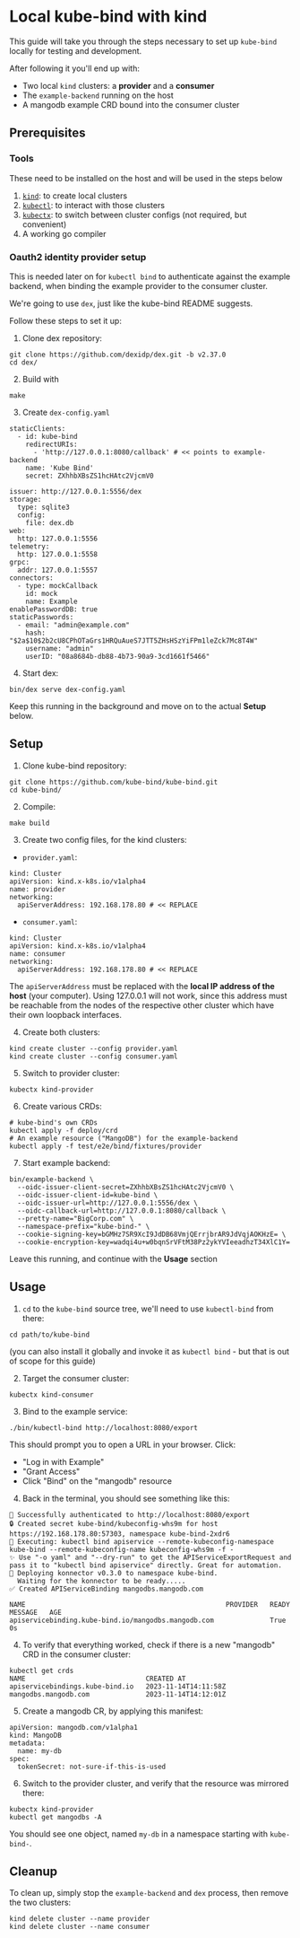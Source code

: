 # Local kube-bind with kind

This guide will take you through the steps necessary to set up `kube-bind` locally for testing and development.

After following it you'll end up with:
- Two local `kind` clusters: a **provider** and a **consumer**
- The `example-backend` running on the host
- A mangodb example CRD bound into the consumer cluster

## Prerequisites

### Tools

These need to be installed on the host and will be used in the steps below

1. [`kind`](https://kind.sigs.k8s.io/docs/user/quick-start/#installation): to create local clusters
2. [`kubectl`](https://kubernetes.io/docs/tasks/tools/): to interact with those clusters
3. [`kubectx`](https://github.com/ahmetb/kubectx): to switch between cluster configs (not required, but convenient)
4. A working go compiler

### Oauth2 identity provider setup

This is needed later on for `kubectl bind` to authenticate against the example backend, when binding the example provider to the consumer cluster.

We're going to use `dex`, just like the kube-bind README suggests.

Follow these steps to set it up:
1. Clone dex repository:
```
git clone https://github.com/dexidp/dex.git -b v2.37.0
cd dex/
```
2. Build with
```
make
```
3. Create `dex-config.yaml`
```
staticClients:
  - id: kube-bind
    redirectURIs:
      - 'http://127.0.0.1:8080/callback' # << points to example-backend
    name: 'Kube Bind'
    secret: ZXhhbXBsZS1hcHAtc2VjcmV0

issuer: http://127.0.0.1:5556/dex
storage:
  type: sqlite3
  config:
    file: dex.db
web:
  http: 127.0.0.1:5556
telemetry:
  http: 127.0.0.1:5558
grpc:
  addr: 127.0.0.1:5557
connectors:
  - type: mockCallback
    id: mock
    name: Example
enablePasswordDB: true
staticPasswords:
  - email: "admin@example.com"
    hash: "$2a$10$2b2cU8CPhOTaGrs1HRQuAueS7JTT5ZHsHSzYiFPm1leZck7Mc8T4W"
    username: "admin"
    userID: "08a8684b-db88-4b73-90a9-3cd1661f5466"
```
4. Start dex:
```
bin/dex serve dex-config.yaml
```

Keep this running in the background and move on to the actual **Setup** below.

## Setup

1. Clone kube-bind repository:
```
git clone https://github.com/kube-bind/kube-bind.git
cd kube-bind/
```
2. Compile:
```
make build
```
3. Create two config files, for the kind clusters:
- `provider.yaml`:
```
kind: Cluster
apiVersion: kind.x-k8s.io/v1alpha4
name: provider
networking:
  apiServerAddress: 192.168.178.80 # << REPLACE
```
- `consumer.yaml`:
```
kind: Cluster
apiVersion: kind.x-k8s.io/v1alpha4
name: consumer
networking:
  apiServerAddress: 192.168.178.80 # << REPLACE
```

The `apiServerAddress` must be replaced with the **local IP address of the host** (your computer).
Using 127.0.0.1 will not work, since this address must be reachable from the nodes of the respective other cluster which have their own loopback interfaces.

4. Create both clusters:
```
kind create cluster --config provider.yaml
kind create cluster --config consumer.yaml
```
5. Switch to provider cluster:
```
kubectx kind-provider
```
6. Create various CRDs:
```
# kube-bind's own CRDs
kubectl apply -f deploy/crd
# An example resource ("MangoDB") for the example-backend
kubectl apply -f test/e2e/bind/fixtures/provider
```
7. Start example backend:
```
bin/example-backend \
  --oidc-issuer-client-secret=ZXhhbXBsZS1hcHAtc2VjcmV0 \
  --oidc-issuer-client-id=kube-bind \
  --oidc-issuer-url=http://127.0.0.1:5556/dex \
  --oidc-callback-url=http://127.0.0.1:8080/callback \
  --pretty-name="BigCorp.com" \
  --namespace-prefix="kube-bind-" \
  --cookie-signing-key=bGMHz7SR9XcI9JdDB68VmjQErrjbrAR9JdVqjAOKHzE= \
  --cookie-encryption-key=wadqi4u+w0bqnSrVFtM38Pz2ykYVIeeadhzT34XlC1Y=
  ```

Leave this running, and continue with the **Usage** section

## Usage

1. `cd` to the `kube-bind` source tree, we'll need to use `kubectl-bind` from there:
```
cd path/to/kube-bind
```
(you can also install it globally and invoke it as `kubectl bind` - but that is out of scope for this guide)

2. Target the consumer cluster:
```
kubectx kind-consumer
```
3. Bind to the example service:
```
./bin/kubectl-bind http://localhost:8080/export
```
This should prompt you to open a URL in your browser.
Click:
- "Log in with Example"
- "Grant Access"
- Click "Bind" on the "mangodb" resource
4. Back in the terminal, you should see something like this:
```
🔑 Successfully authenticated to http://localhost:8080/export
🔒 Created secret kube-bind/kubeconfig-whs9m for host https://192.168.178.80:57303, namespace kube-bind-2xdr6
🚀 Executing: kubectl bind apiservice --remote-kubeconfig-namespace kube-bind --remote-kubeconfig-name kubeconfig-whs9m -f -
✨ Use "-o yaml" and "--dry-run" to get the APIServiceExportRequest and pass it to "kubectl bind apiservice" directly. Great for automation.
🚀 Deploying konnector v0.3.0 to namespace kube-bind.
  Waiting for the konnector to be ready.....
✅ Created APIServiceBinding mangodbs.mangodb.com

NAME                                                  PROVIDER   READY   MESSAGE   AGE
apiservicebinding.kube-bind.io/mangodbs.mangodb.com              True              0s
```
4. To verify that everything worked, check if there is a new "mangodb" CRD in the consumer cluster:
```
kubectl get crds
NAME                              CREATED AT
apiservicebindings.kube-bind.io   2023-11-14T14:11:58Z
mangodbs.mangodb.com              2023-11-14T14:12:01Z
```
5. Create a mangodb CR, by applying this manifest:
```
apiVersion: mangodb.com/v1alpha1
kind: MangoDB
metadata:
  name: my-db
spec:
  tokenSecret: not-sure-if-this-is-used
```
6. Switch to the provider cluster, and verify that the resource was mirrored there:
```
kubectx kind-provider
kubectl get mangodbs -A
```
You should see one object, named `my-db` in a namespace starting with `kube-bind-`.

## Cleanup

To clean up, simply stop the `example-backend` and `dex` process, then remove the two clusters:
```
kind delete cluster --name provider
kind delete cluster --name consumer
```
